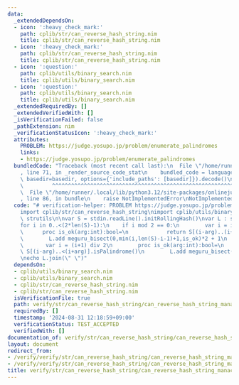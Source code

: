```yaml
---
data:
  _extendedDependsOn:
  - icon: ':heavy_check_mark:'
    path: cplib/str/can_reverse_hash_string.nim
    title: cplib/str/can_reverse_hash_string.nim
  - icon: ':heavy_check_mark:'
    path: cplib/str/can_reverse_hash_string.nim
    title: cplib/str/can_reverse_hash_string.nim
  - icon: ':question:'
    path: cplib/utils/binary_search.nim
    title: cplib/utils/binary_search.nim
  - icon: ':question:'
    path: cplib/utils/binary_search.nim
    title: cplib/utils/binary_search.nim
  _extendedRequiredBy: []
  _extendedVerifiedWith: []
  _isVerificationFailed: false
  _pathExtension: nim
  _verificationStatusIcon: ':heavy_check_mark:'
  attributes:
    PROBLEM: https://judge.yosupo.jp/problem/enumerate_palindromes
    links:
    - https://judge.yosupo.jp/problem/enumerate_palindromes
  bundledCode: "Traceback (most recent call last):\n  File \"/home/runner/.local/lib/python3.12/site-packages/onlinejudge_verify/documentation/build.py\"\
    , line 71, in _render_source_code_stat\n    bundled_code = language.bundle(stat.path,\
    \ basedir=basedir, options={'include_paths': [basedir]}).decode()\n          \
    \         ^^^^^^^^^^^^^^^^^^^^^^^^^^^^^^^^^^^^^^^^^^^^^^^^^^^^^^^^^^^^^^^^^^^^^^^^^^^^^^^^^\n\
    \  File \"/home/runner/.local/lib/python3.12/site-packages/onlinejudge_verify/languages/nim.py\"\
    , line 86, in bundle\n    raise NotImplementedError\nNotImplementedError\n"
  code: "# verification-helper: PROBLEM https://judge.yosupo.jp/problem/enumerate_palindromes\n\
    import cplib/str/can_reverse_hash_string\nimport cplib/utils/binary_search\nimport\
    \ strutils\n\nvar S = stdin.readLine().initRollingHash()\nvar L : seq[int]\n\n\
    for i in 0..<(2*len(S)-1):\n    if i mod 2 == 0:\n        var i = i div 2\n  \
    \      proc is_ok(arg:int):bool=\n            return S[(i-arg)..(i+arg)].isPalindrome()\n\
    \        L.add meguru_bisect(0,min(i,len(S)-i-1)+1,is_ok)*2 + 1\n    else:\n \
    \       var i = (i+1) div 2\n        proc is_ok(arg:int):bool=\n            return\
    \ S[(i-arg)..<(i+arg)].isPalindrome()\n        L.add meguru_bisect(0,min(i,len(S)-i)+1,is_ok)*2\n\
    \necho L.join(\" \")"
  dependsOn:
  - cplib/utils/binary_search.nim
  - cplib/utils/binary_search.nim
  - cplib/str/can_reverse_hash_string.nim
  - cplib/str/can_reverse_hash_string.nim
  isVerificationFile: true
  path: verify/str/can_reverse_hash_string/can_reverse_hash_string_manacher_test.nim
  requiredBy: []
  timestamp: '2024-08-31 12:18:59+09:00'
  verificationStatus: TEST_ACCEPTED
  verifiedWith: []
documentation_of: verify/str/can_reverse_hash_string/can_reverse_hash_string_manacher_test.nim
layout: document
redirect_from:
- /verify/verify/str/can_reverse_hash_string/can_reverse_hash_string_manacher_test.nim
- /verify/verify/str/can_reverse_hash_string/can_reverse_hash_string_manacher_test.nim.html
title: verify/str/can_reverse_hash_string/can_reverse_hash_string_manacher_test.nim
---
```

